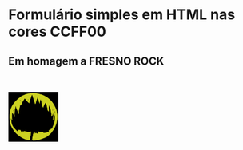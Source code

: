 # Formulário simples em HTML nas cores CCFF00

## Em homagem a FRESNO ROCK

## <img src="./img/logo_fresno_ccff00.png" alt="" style="align-self:center; margin-top:20px; width: 100px;">

